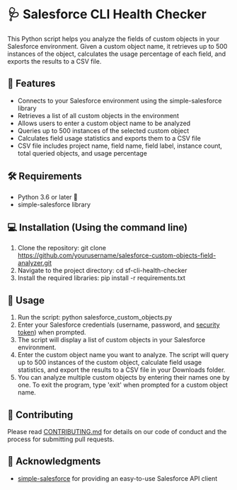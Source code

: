 # 🩺 Salesforce CLI Health Checker

This Python script helps you analyze the fields of custom objects in your Salesforce environment. Given a custom object name, it retrieves up to 500 instances of the object, calculates the usage percentage of each field, and exports the results to a CSV file.

## 🌟 Features
- Connects to your Salesforce environment using the simple-salesforce library
- Retrieves a list of all custom objects in the environment
- Allows users to enter a custom object name to be analyzed
- Queries up to 500 instances of the selected custom object
- Calculates field usage statistics and exports them to a CSV file
- CSV file includes project name, field name, field label, instance count, total queried objects, and usage percentage

## 🛠️ Requirements
- Python 3.6 or later 🐍
- simple-salesforce library

## 💻 Installation (Using the command line)
1. Clone the repository:
git clone https://github.com/yourusername/salesforce-custom-objects-field-analyzer.git
2. Navigate to the project directory:
cd sf-cli-health-checker
3. Install the required libraries:
pip install -r requirements.txt


## 🚀 Usage
1. Run the script:
python salesforce_custom_objects.py
2. Enter your Salesforce credentials (username, password, and [security token](https://help.salesforce.com/s/articleView?id=sf.user_security_token.htm&type=5)) when prompted.
3. The script will display a list of custom objects in your Salesforce environment.
4. Enter the custom object name you want to analyze. The script will query up to 500 instances of the custom object, calculate field usage statistics, and export the results to a CSV file in your Downloads folder.
5. You can analyze multiple custom objects by entering their names one by one. To exit the program, type 'exit' when prompted for a custom object name.

## 🤝 Contributing
Please read [CONTRIBUTING.md](CONTRIBUTING.md) for details on our code of conduct and the process for submitting pull requests.

## 👏 Acknowledgments
- [simple-salesforce](https://github.com/simple-salesforce/simple-salesforce) for providing an easy-to-use Salesforce API client



